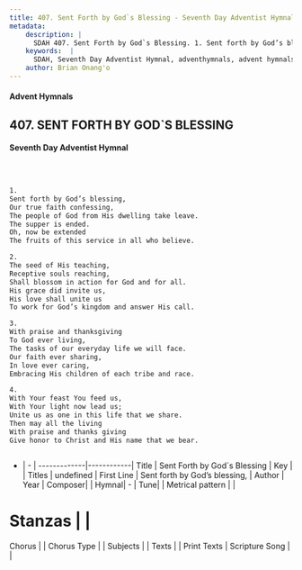 ```yaml
---
title: 407. Sent Forth by God`s Blessing - Seventh Day Adventist Hymnal
metadata:
    description: |
      SDAH 407. Sent Forth by God`s Blessing. 1. Sent forth by God’s blessing, Our true faith confessing, The people of God from His dwelling take leave. The supper is ended. Oh, now be extended The fruits of this service in all who believe.
    keywords:  |
      SDAH, Seventh Day Adventist Hymnal, adventhymnals, advent hymnals, Sent Forth by God`s Blessing, Sent forth by God’s blessing, 
    author: Brian Onang'o
---
```


#### Advent Hymnals
## 407. SENT FORTH BY GOD`S BLESSING
#### Seventh Day Adventist Hymnal

```txt



1.
Sent forth by God’s blessing,
Our true faith confessing,
The people of God from His dwelling take leave.
The supper is ended.
Oh, now be extended
The fruits of this service in all who believe.

2.
The seed of His teaching,
Receptive souls reaching,
Shall blossom in action for God and for all.
His grace did invite us,
His love shall unite us
To work for God’s kingdom and answer His call.

3.
With praise and thanksgiving
To God ever living,
The tasks of our everyday life we will face.
Our faith ever sharing,
In love ever caring,
Embracing His children of each tribe and race.

4.
With Your feast You feed us,
With Your light now lead us;
Unite us as one in this life that we share.
Then may all the living
With praise and thanks giving
Give honor to Christ and His name that we bear.



```

- |   -  |
-------------|------------|
Title | Sent Forth by God`s Blessing |
Key |  |
Titles | undefined |
First Line | Sent forth by God’s blessing, |
Author | 
Year | 
Composer|  |
Hymnal|  - |
Tune|  |
Metrical pattern | |
# Stanzas |  |
Chorus |  |
Chorus Type |  |
Subjects |  |
Texts |  |
Print Texts | 
Scripture Song |  |
  
